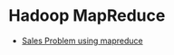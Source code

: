 # Hadoop MapReduce

- [Sales Problem using mapreduce](https://github.com/AhmedAtya74/HadoopMapReduce/tree/main/WordCount)
